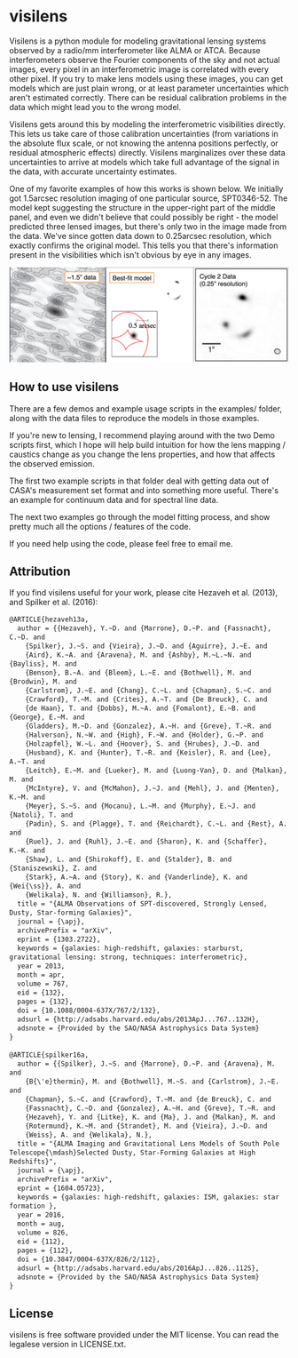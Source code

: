 visilens
========

Visilens is a python module for modeling gravitational lensing
systems observed by a radio/mm interferometer like ALMA or ATCA.
Because interferometers observe the Fourier components of the
sky and not actual images, every pixel in an interferometric
image is correlated with every other pixel. If you try to make
lens models using these images, you can get models which are just
plain wrong, or at least parameter uncertainties which aren't
estimated correctly. There can be residual calibration problems
in the data which might lead you to the wrong model.

Visilens gets around this by modeling the interferometric
visibilities directly. This lets us take care of those calibration
uncertainties (from variations in the absolute flux scale, or
not knowing the antenna positions perfectly, or residual 
atmospheric effects) directly. Visilens marginalizes over these
data uncertainties to arrive at models which take full advantage
of the signal in the data, with accurate uncertainty estimates.

One of my favorite examples of how this works is shown below. We
initially got 1.5arcsec resolution imaging of one particular
source, SPT0346-52. The model kept suggesting the structure in the
upper-right part of the middle panel, and even we didn't believe
that could possibly be right - the model predicted three lensed 
images, but there's only two in the image made from the data. 
We've since gotten data down to 0.25arcsec resolution, which 
exactly confirms the original model. This tells you that there's 
information present in the visibilities which isn't obvious by eye 
in any images.

![SPT0346-52 lens models](/examples/SPT0346-52_models.png?raw=true)

How to use visilens
-------------------

There are a few demos and example usage scripts in the examples/
folder, along with the data files to reproduce the models in those
examples.

If you're new to lensing, I recommend playing around with the two
Demo scripts first, which I hope will help build intuition for how
the lens mapping / caustics change as you change the lens properties,
and how that affects the observed emission.

The first two example scripts in that folder deal with getting data
out of CASA's measurement set format and into something more useful.
There's an example for continuum data and for spectral line data.

The next two examples go through the model fitting process, and show
pretty much all the options / features of the code.

If you need help using the code, please feel free to email me.

Attribution
-----------

If you find visilens useful for your work, please cite Hezaveh et
al. (2013), and Spilker et al. (2016):

    @ARTICLE{hezaveh13a,
      author = {{Hezaveh}, Y.~D. and {Marrone}, D.~P. and {Fassnacht}, C.~D. and 
    	{Spilker}, J.~S. and {Vieira}, J.~D. and {Aguirre}, J.~E. and 
    	{Aird}, K.~A. and {Aravena}, M. and {Ashby}, M.~L.~N. and {Bayliss}, M. and 
    	{Benson}, B.~A. and {Bleem}, L.~E. and {Bothwell}, M. and {Brodwin}, M. and 
    	{Carlstrom}, J.~E. and {Chang}, C.~L. and {Chapman}, S.~C. and 
    	{Crawford}, T.~M. and {Crites}, A.~T. and {De Breuck}, C. and 
    	{de Haan}, T. and {Dobbs}, M.~A. and {Fomalont}, E.~B. and {George}, E.~M. and 
    	{Gladders}, M.~D. and {Gonzalez}, A.~H. and {Greve}, T.~R. and 
    	{Halverson}, N.~W. and {High}, F.~W. and {Holder}, G.~P. and 
    	{Holzapfel}, W.~L. and {Hoover}, S. and {Hrubes}, J.~D. and 
    	{Husband}, K. and {Hunter}, T.~R. and {Keisler}, R. and {Lee}, A.~T. and 
    	{Leitch}, E.~M. and {Lueker}, M. and {Luong-Van}, D. and {Malkan}, M. and 
    	{McIntyre}, V. and {McMahon}, J.~J. and {Mehl}, J. and {Menten}, K.~M. and 
    	{Meyer}, S.~S. and {Mocanu}, L.~M. and {Murphy}, E.~J. and {Natoli}, T. and 
    	{Padin}, S. and {Plagge}, T. and {Reichardt}, C.~L. and {Rest}, A. and 
    	{Ruel}, J. and {Ruhl}, J.~E. and {Sharon}, K. and {Schaffer}, K.~K. and 
    	{Shaw}, L. and {Shirokoff}, E. and {Stalder}, B. and {Staniszewski}, Z. and 
    	{Stark}, A.~A. and {Story}, K. and {Vanderlinde}, K. and {Wei{\ss}}, A. and 
    	{Welikala}, N. and {Williamson}, R.},
      title = "{ALMA Observations of SPT-discovered, Strongly Lensed, Dusty, Star-forming Galaxies}",
      journal = {\apj},
      archivePrefix = "arXiv",
      eprint = {1303.2722},
      keywords = {galaxies: high-redshift, galaxies: starburst, gravitational lensing: strong, techniques: interferometric},
      year = 2013,
      month = apr,
      volume = 767,
      eid = {132},
      pages = {132},
      doi = {10.1088/0004-637X/767/2/132},
      adsurl = {http://adsabs.harvard.edu/abs/2013ApJ...767..132H},
      adsnote = {Provided by the SAO/NASA Astrophysics Data System}
    }
    
    @ARTICLE{spilker16a,
      author = {{Spilker}, J.~S. and {Marrone}, D.~P. and {Aravena}, M. and 
    	{B{\'e}thermin}, M. and {Bothwell}, M.~S. and {Carlstrom}, J.~E. and 
    	{Chapman}, S.~C. and {Crawford}, T.~M. and {de Breuck}, C. and 
    	{Fassnacht}, C.~D. and {Gonzalez}, A.~H. and {Greve}, T.~R. and 
    	{Hezaveh}, Y. and {Litke}, K. and {Ma}, J. and {Malkan}, M. and 
    	{Rotermund}, K.~M. and {Strandet}, M. and {Vieira}, J.~D. and 
    	{Weiss}, A. and {Welikala}, N.},
      title = "{ALMA Imaging and Gravitational Lens Models of South Pole Telescope{\mdash}Selected Dusty, Star-Forming Galaxies at High Redshifts}",
      journal = {\apj},
      archivePrefix = "arXiv",
      eprint = {1604.05723},
      keywords = {galaxies: high-redshift, galaxies: ISM, galaxies: star formation },
      year = 2016,
      month = aug,
      volume = 826,
      eid = {112},
      pages = {112},
      doi = {10.3847/0004-637X/826/2/112},
      adsurl = {http://adsabs.harvard.edu/abs/2016ApJ...826..112S},
      adsnote = {Provided by the SAO/NASA Astrophysics Data System}
    }

License
-------

visilens is free software provided under the MIT license. You can
read the legalese version in LICENSE.txt.